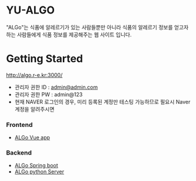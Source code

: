 # YU-ALGO
"ALGo"는 식품에 알레르기가 있는 사람들뿐만 아니라 식품의 알레르기 정보를 얻고자 하는 사람들에게 식품 정보를 제공해주는 웹 사이트 입니다.

# Getting Started
http://algo.r-e.kr:3000/
+ 관리자 권한 ID : admin@admin.com
+ 관리자 권한 PW : admin@123
+ 현재 NAVER 로그인의 경우, 미리 등록된 계정만 테스팅 가능하므로 필요시 Naver 계정을 알려주시면 

### Frontend
+ [ALGo Vue app](https://github.com/YU-ALGO/algo-fe)

### Backend
+ [ALGo Spring boot](https://github.com/YU-ALGO/algo-be)
+ [ALGo python Server](https://github.com/YU-ALGO/algo-ai)
